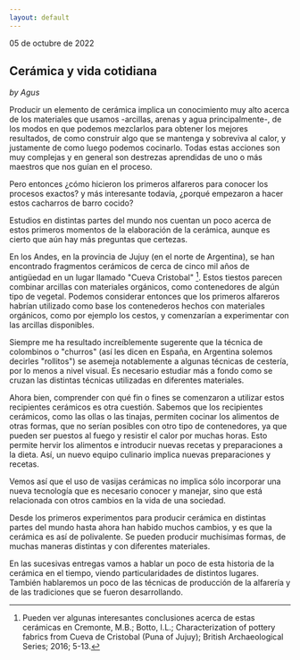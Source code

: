 ```yaml
---
layout: default
---
```


05 de octubre de 2022

## Cerámica y vida cotidiana

_by Agus_

Producir un elemento de cerámica implica un conocimiento muy alto acerca de los materiales que usamos -arcillas, arenas y agua principalmente-, de los modos en que podemos mezclarlos para obtener los mejores resultados, de como construir algo que se mantenga y sobreviva al calor, y justamente de como luego podemos cocinarlo. Todas estas acciones son muy complejas y en general son destrezas aprendidas de uno o más maestros que nos guían en el proceso. 

Pero entonces ¿cómo hicieron los primeros alfareros para conocer los procesos exactos? y más interesante todavía, ¿porqué empezaron a hacer estos cacharros de barro cocido? 

Estudios en distintas partes del mundo nos cuentan un poco acerca de estos primeros momentos de la elaboración de la cerámica, aunque es cierto que aún hay más preguntas que certezas.

En los Andes, en la provincia de Jujuy (en el norte de Argentina), se han encontrado fragmentos cerámicos de cerca de cinco mil años de antigüedad en un lugar llamado "Cueva Cristobal" [^1]. Estos tiestos parecen combinar arcillas con materiales orgánicos, como contenedores de algún tipo de vegetal. Podemos considerar entonces que los primeros alfareros habrían utilizado como base los contenederos hechos con materiales orgánicos, como por ejemplo los cestos, y comenzarían a experimentar con las arcillas disponibles. 

Siempre me ha resultado increíblemente sugerente que la técnica de colombinos o "churros" (así les dicen en España, en Argentina solemos decirles "rollitos") se asemeja notablemente a algunas técnicas de cestería, por lo menos a nivel visual. Es necesario estudiar más a fondo como se cruzan las distintas técnicas utilizadas en diferentes materiales.

Ahora bien, comprender con qué fin o fines se comenzaron a utilizar estos recipientes cerámicos es otra cuestión. Sabemos que los recipientes cerámicos, como las ollas o las tinajas, permiten cocinar los alimentos de otras formas, que no serían posibles con otro tipo de contenedores, ya que pueden ser puestos al fuego y resistir el calor por muchas horas. Esto permite hervir los alimentos e introducir nuevas recetas y preparaciones a la dieta. Así, un nuevo equipo culinario implica nuevas preparaciones y recetas.

Vemos así que el uso de vasijas cerámicas no implica sólo incorporar una nueva tecnología que es necesario conocer y manejar, sino que está relacionada con otros cambios en la vida de una sociedad.

Desde los primeros experimentos para producir cerámica en distintas partes del mundo hasta ahora han habido muchos cambios, y es que la cerámica es así de polivalente. Se pueden producir muchisimas formas, de muchas maneras distintas y con diferentes materiales. 

En las sucesivas entregas vamos a hablar un poco de esta historia de la cerámica en el tiempo, viendo particularidades de distintos lugares. También hablaremos un poco de las técnicas de producción de la alfarería y de las tradiciones que se fueron desarrollando. 


[^1]: Pueden ver algunas interesantes conclusiones acerca de estas cerámicas en Cremonte, M.B.; Botto, I.L.; Characterization of pottery fabrics from Cueva de Cristobal (Puna of Jujuy); British Archaeological Series; 2016; 5-13.
 
